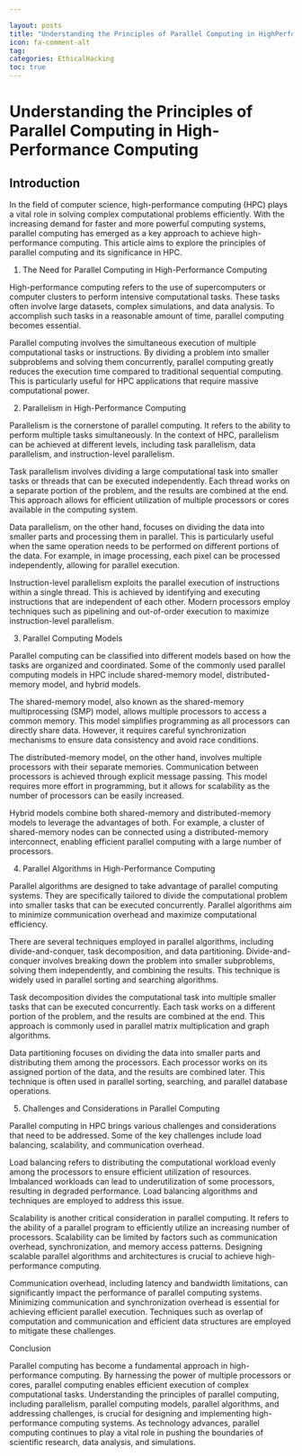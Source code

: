 ```yaml
---

layout: posts
title: "Understanding the Principles of Parallel Computing in HighPerformance Computing"
icon: fa-comment-alt
tag:      
categories: EthicalHacking
toc: true
---
```




# Understanding the Principles of Parallel Computing in High-Performance Computing

## Introduction

In the field of computer science, high-performance computing (HPC) plays a vital role in solving complex computational problems efficiently. With the increasing demand for faster and more powerful computing systems, parallel computing has emerged as a key approach to achieve high-performance computing. This article aims to explore the principles of parallel computing and its significance in HPC.

1. The Need for Parallel Computing in High-Performance Computing

High-performance computing refers to the use of supercomputers or computer clusters to perform intensive computational tasks. These tasks often involve large datasets, complex simulations, and data analysis. To accomplish such tasks in a reasonable amount of time, parallel computing becomes essential.

Parallel computing involves the simultaneous execution of multiple computational tasks or instructions. By dividing a problem into smaller subproblems and solving them concurrently, parallel computing greatly reduces the execution time compared to traditional sequential computing. This is particularly useful for HPC applications that require massive computational power.

2. Parallelism in High-Performance Computing

Parallelism is the cornerstone of parallel computing. It refers to the ability to perform multiple tasks simultaneously. In the context of HPC, parallelism can be achieved at different levels, including task parallelism, data parallelism, and instruction-level parallelism.

Task parallelism involves dividing a large computational task into smaller tasks or threads that can be executed independently. Each thread works on a separate portion of the problem, and the results are combined at the end. This approach allows for efficient utilization of multiple processors or cores available in the computing system.

Data parallelism, on the other hand, focuses on dividing the data into smaller parts and processing them in parallel. This is particularly useful when the same operation needs to be performed on different portions of the data. For example, in image processing, each pixel can be processed independently, allowing for parallel execution.

Instruction-level parallelism exploits the parallel execution of instructions within a single thread. This is achieved by identifying and executing instructions that are independent of each other. Modern processors employ techniques such as pipelining and out-of-order execution to maximize instruction-level parallelism.

3. Parallel Computing Models

Parallel computing can be classified into different models based on how the tasks are organized and coordinated. Some of the commonly used parallel computing models in HPC include shared-memory model, distributed-memory model, and hybrid models.

The shared-memory model, also known as the shared-memory multiprocessing (SMP) model, allows multiple processors to access a common memory. This model simplifies programming as all processors can directly share data. However, it requires careful synchronization mechanisms to ensure data consistency and avoid race conditions.

The distributed-memory model, on the other hand, involves multiple processors with their separate memories. Communication between processors is achieved through explicit message passing. This model requires more effort in programming, but it allows for scalability as the number of processors can be easily increased.

Hybrid models combine both shared-memory and distributed-memory models to leverage the advantages of both. For example, a cluster of shared-memory nodes can be connected using a distributed-memory interconnect, enabling efficient parallel computing with a large number of processors.

4. Parallel Algorithms in High-Performance Computing

Parallel algorithms are designed to take advantage of parallel computing systems. They are specifically tailored to divide the computational problem into smaller tasks that can be executed concurrently. Parallel algorithms aim to minimize communication overhead and maximize computational efficiency.

There are several techniques employed in parallel algorithms, including divide-and-conquer, task decomposition, and data partitioning. Divide-and-conquer involves breaking down the problem into smaller subproblems, solving them independently, and combining the results. This technique is widely used in parallel sorting and searching algorithms.

Task decomposition divides the computational task into multiple smaller tasks that can be executed concurrently. Each task works on a different portion of the problem, and the results are combined at the end. This approach is commonly used in parallel matrix multiplication and graph algorithms.

Data partitioning focuses on dividing the data into smaller parts and distributing them among the processors. Each processor works on its assigned portion of the data, and the results are combined later. This technique is often used in parallel sorting, searching, and parallel database operations.

5. Challenges and Considerations in Parallel Computing

Parallel computing in HPC brings various challenges and considerations that need to be addressed. Some of the key challenges include load balancing, scalability, and communication overhead.

Load balancing refers to distributing the computational workload evenly among the processors to ensure efficient utilization of resources. Imbalanced workloads can lead to underutilization of some processors, resulting in degraded performance. Load balancing algorithms and techniques are employed to address this issue.

Scalability is another critical consideration in parallel computing. It refers to the ability of a parallel program to efficiently utilize an increasing number of processors. Scalability can be limited by factors such as communication overhead, synchronization, and memory access patterns. Designing scalable parallel algorithms and architectures is crucial to achieve high-performance computing.

Communication overhead, including latency and bandwidth limitations, can significantly impact the performance of parallel computing systems. Minimizing communication and synchronization overhead is essential for achieving efficient parallel execution. Techniques such as overlap of computation and communication and efficient data structures are employed to mitigate these challenges.

Conclusion

Parallel computing has become a fundamental approach in high-performance computing. By harnessing the power of multiple processors or cores, parallel computing enables efficient execution of complex computational tasks. Understanding the principles of parallel computing, including parallelism, parallel computing models, parallel algorithms, and addressing challenges, is crucial for designing and implementing high-performance computing systems. As technology advances, parallel computing continues to play a vital role in pushing the boundaries of scientific research, data analysis, and simulations.